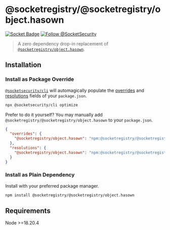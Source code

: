 # @socketregistry/@socketregistry/object.hasown

[![Socket Badge](https://socket.dev/api/badge/npm/package/@socketregistry/@socketregistry/object.hasown)](https://socket.dev/npm/package/@socketregistry/@socketregistry/object.hasown)
[![Follow @SocketSecurity](https://img.shields.io/twitter/follow/SocketSecurity?style=social)](https://twitter.com/SocketSecurity)

> A zero dependency drop-in replacement of
> [`@socketregistry/object.hasown`](https://www.npmjs.com/package/@socketregistry/object.hasown).

## Installation

### Install as Package Override

[`@socketsecurity/cli`](https://www.npmjs.com/package/@socketsecurity/cli) will
automagically populate the
[overrides](https://docs.npmjs.com/cli/v9/configuring-npm/package-json#overrides)
and [resolutions](https://yarnpkg.com/configuration/manifest#resolutions) fields
of your `package.json`.

```sh
npx @socketsecurity/cli optimize
```

Prefer to do it yourself? You may manually add
`@socketregistry/@socketregistry/object.hasown` to your `package.json`.

```json
{
  "overrides": {
    "@socketregistry/object.hasown": "npm:@socketregistry/@socketregistry/object.hasown@^1"
  },
  "resolutions": {
    "@socketregistry/object.hasown": "npm:@socketregistry/@socketregistry/object.hasown@^1"
  }
}
```

### Install as Plain Dependency

Install with your preferred package manager.

```sh
npm install @socketregistry/@socketregistry/object.hasown
```

## Requirements

Node &gt;=18.20.4
